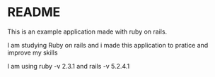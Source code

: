 # README

This is an  example application made with ruby on rails.

I am studying Ruby on rails and i made this application to pratice and improve my skills

I am using ruby -v 2.3.1 and rails -v 5.2.4.1
